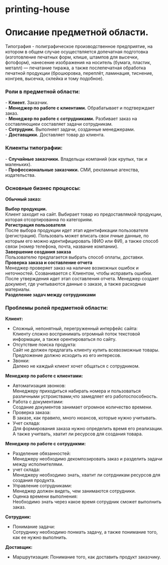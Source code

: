 # printing-house

<h1><b>Описание предметной области.</b></h1>

Типография - полиграфическое производственное предприятие, на котором в общем случае осуществляется допечатная подготовка (изготовление печатных форм, клише, штампов для высечки, фотоформ), нанесение изображения на носитель (бумага, пластик, металл) — печатание тиража, а также послепечатная обработка печатной продукции (брошюровка, переплёт, ламинация, тиснение, конгрев, высечка, склейка и тому подобное).

<h3>Роли в предметной области:</h3>
- <b>Клиент.</b> Заказчик.<br>
- <b>Менеджер по работе с клиентами.</b> Обрабатывает и подтверждает заказ.<br>
- <b>Менеджер по работе с сотрудниками.</b> Разбивает заказ на составляющиеи составляет задачи сотрудникам.<br>
- <b>Сотрудник.</b> Выполняет задачи, созданные менеджерами.<br>
- <b>Доставщики.</b> Доставляет товар до клиента.<br>

<h3>Клиенты типографии:</h3>
- <b>Случайные заказчики.</b> Владельцы компаний (как крупых, так и маленьких).<br>
- <b>Профессиональные заказчики.</b> СМИ, рекламные агенства, издательства.<br>

<h3>Основные бизнес процессы:</h3>

<b>Обычный заказ:</b>

<b>Выбор продукции.</b><br>
Клиент заходит на сайт. Выбирает товар из предоставлямой продукции, которая отсортированна по категориям.<br>
<b>Регистрация пользователя</b><br>
После выбора продукции идет этап идентификации пользователя (регистрация). Пользовать может вписать свои лчные данные, по которым его можно идентифицировать (ФИО или ФИ), а также способ связи (номер телефона, почта, название компании).<br>
<b>Завершение создания заказа</b><br>
Пользователю предлагается выбрать способ оплаты, доставки.<br>
<b>Проверка заказа и составление отчета</b><br>
Менеджер проверяет заказ на наличие возможных ошибок и неточностей. Созванивается с Клиентом, чтобы исправить ошибки. После утверждения идет этап составления отчета. Менеджер создает документ, где учитываются данные о заказе, а также расходные материалы.<br>
<b>Разделение задач между сотрудниками</b><br>



<h3>Проблемы ролей предметной области:</h3>

<b>Клиент:</b>
- Сложный, непонятный, перегруженный интерфейс сайта:<br>
Клиенту сложно воспринимать огромный поток текстовой информации, а также орентироваться по сайту.<br>
- Отсутствие поиска продукта:<br>
Сайт не должен предлагать клиенту купить всевозможные товары. Предложение должно исходить из его интересов.<br>
- Звонки:<br>
Далеко не каждый клиент хочет общаться с сотрудником.<br>

<b>Менеджер по работе с клиентами:</b><br>
- Автоматизация звонков:<br>
Менеджеру приходиться набирать номера и пользоваться различными устроиствами,что замедляет его работоспособность.<br>
- Работа с документами:<br>
Создание документов занимает огромное количество времени.<br>
- Проверка заказа:<br>
В заказе, как правило, много нюансов, которые нужно учитывать.<br>
- Учет склада:<br>
Для формирования заказа нужно определить время его реализации. А также учитвать, хватит ли ресурсов для создания товара.<br>

<b>Менеджер по работе с сотруднкми:</b>
- Разделение обязанностей:<br>
Менеджеру необходимо декомпозировать заказ и разделить задачи между исполнителями.<br>
- учет склада:<br>
Менеджеру необходимо знать, хватит ли сотрдникам ресурсов для создания продукта.<br>
- Управление сотрудниками:<br>
Менеджер должен видеть, чем занимаются сотрудники.<br>
- Оценка времени выполнения:<br>
Необходимо знать через какое время сотрудник сможет выполнить заказ.<br>

<b>Сотрудник:</b><br>
- Понимание задачи:<br>
Сотруднику необходимо понмать задачу, а также понимание того, как ее нужно выполнить.<br>

<b>Доставщик:</b><br>
- Маршрутизация:
Понимание того, как доставить продукт заказчику.<br>


